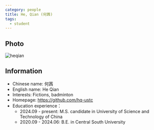 ```yaml
---
category: people
title: He, Qian (何茜)
tags:
  - student
---
```


## Photo

![heqian](https://github.com/ustc-ivclab/ustc-ivclab.github.io/assets/116997215/3694b868-a9e3-414e-a893-40db390f8c4c)

## Information

- Chinese name: 何茜
- English name: He Qian
- Interests: Fictions, badminton
- Homepage: https://github.com/hq-ustc
- Education experience：
    - 2024.09 - present:  M.S. candidate in University of Science and Technology of China
    - 2020.09 - 2024.06: B.E. in Central South University
